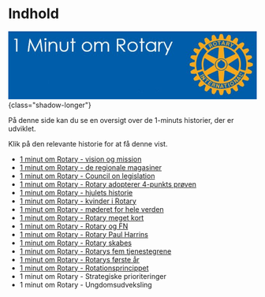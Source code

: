 # Indhold

![4 punktsprøven](images/indhold.jpg){class="shadow-longer"} 


På denne side kan du se en oversigt over de 1-minuts historier, der er udviklet.


Klik på den relevante historie for at få denne vist.


- [1 minut om Rotary - vision og mission](visionmission.md)
- [1 minut om Rotary - de regionale magasiner](magasiner.md)
- [1 minut om Rotary - Council on legislation](col.md)
- [1 minut om Rotary - Rotary adopterer 4-punkts prøven](4punkt.md)
- [1 minut om Rotary - hjulets historie](hjuletshistorie.md)
- [1 minut om Rotary - kvinder i Rotary](kvinderirotary.md)
- [1 minut om Rotary - møderet for hele verden](moederet.md)
- [1 minut om Rotary - Rotary meget kort](rotarykort.md)
- [1 minut om Rotary - Rotary og FN](rotaryogfn.md)
- [1 minut om Rotary - Rotary Paul Harrins](paulharris.md)
- [1 minut om Rotary - Rotary skabes](rotaryskabes.md)
- [1 minut om Rotary - Rotarys fem tjenestegrene](tjenestegrene.md)
- [1 minut om Rotary - Rotarys første år](rotarysfoersteaar.md)
- [1 minut om Rotary - Rotationsprincippet](rottionsprincippet.md)
- 1 minut om Rotary - Strategiske prioriteringer
- 1 minut om Rotary - Ungdomsudveksling
